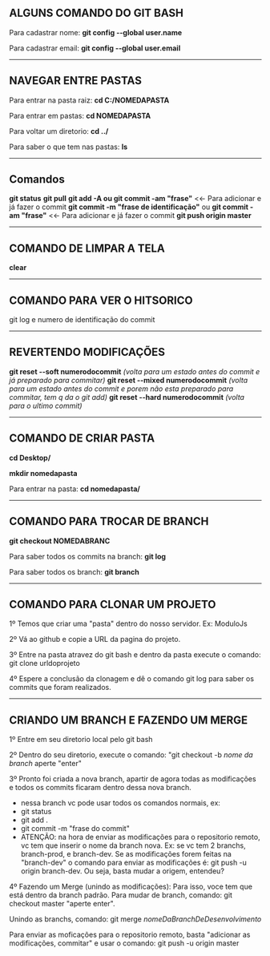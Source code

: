 ## ALGUNS COMANDO DO GIT BASH

Para cadastrar nome: **git config --global user.name**

Para cadastrar email: **git config --global user.email**

---

## NAVEGAR ENTRE PASTAS

Para entrar na pasta raiz: **cd C:/NOMEDAPASTA**

Para entrar em pastas: **cd NOMEDAPASTA**

Para voltar um diretorio: **cd ../**

Para saber o que tem nas pastas: **ls**

---

## Comandos

**git status**
**git pull**
**git add -A ou git commit -am "frase"** <<- Para adicionar e já fazer o commit
**git commit -m "frase de identificação"** ou **git commit -am "frase"** <<- Para adicionar e já fazer o commit
**git push origin master**

---

## COMANDO DE LIMPAR A TELA

**clear**

---

## COMANDO PARA VER O HITSORICO

git log e numero de identificação do commit

---

## REVERTENDO MODIFICAÇÕES

**git reset --soft numerodocommit** _(volta para um estado antes do commit e já preparado para commitar)_
**git reset --mixed numerodocommit** _(volta para um estado antes do commit e porem não esta preparado para commitar, tem q da o git add)_
**git reset --hard numerodocommit** _(volta para o ultimo commit)_

---

## COMANDO DE CRIAR PASTA

**cd Desktop/**

**mkdir nomedapasta**

Para entrar na pasta: **cd nomedapasta/**

---

## COMANDO PARA TROCAR DE BRANCH

**git checkout NOMEDABRANC**

Para saber todos os commits na branch: **git log**

Para saber todos os branch: **git branch**

---

## COMANDO PARA CLONAR UM PROJETO

1º Temos que criar uma "pasta" dentro do nosso servidor. Ex: ModuloJs

2º Vá ao github e copie a URL da pagina do projeto.

3º Entre na pasta atravez do git bash e dentro da pasta execute o comando: git clone urldoprojeto

4º Espere a conclusão da clonagem e dê o comando git log para saber os commits que foram realizados.

---

## CRIANDO UM BRANCH E FAZENDO UM MERGE

1º Entre em seu diretorio local pelo git bash

2º Dentro do seu diretorio, execute o comando: "git checkout -b _nome da branch_ aperte "enter"

3º Pronto foi criada a nova branch, apartir de agora todas as modificações e todos os commits ficaram dentro dessa nova branch.

- nessa branch vc pode usar todos os comandos normais, ex:
- git status
- git add .
- git commit -m "frase do commit"
- ATENÇÃO: na hora de enviar as modificações para o repositorio remoto, vc tem que inserir o nome da branch nova. Ex: se vc tem 2 branchs, branch-prod, e branch-dev. Se as modificações forem feitas na "branch-dev" o comando para enviar as modificações é: git push -u origin branch-dev. Ou seja, basta mudar a origem, entendeu?

4º Fazendo um Merge (unindo as modificações): Para isso, voce tem que está dentro da branch padrão. Para mudar de branch, comando: git checkout master "aperte enter".

Unindo as branchs, comando: git merge _nomeDaBranchDeDesenvolvimento_

Para enviar as moficações para o repositorio remoto, basta "adicionar as modificações, commitar" e usar o comando: git push -u origin master
